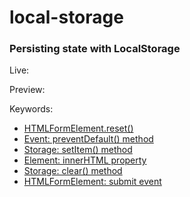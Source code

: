 # local-storage

### Persisting state with LocalStorage

Live:

Preview:

Keywords:
- [HTMLFormElement.reset()](https://developer.mozilla.org/en-US/docs/Web/API/HTMLFormElement/reset)
- [Event: preventDefault() method](https://developer.mozilla.org/en-US/docs/Web/API/Event/preventDefault)
- [Storage: setItem() method](https://developer.mozilla.org/en-US/docs/Web/API/Storage/setItem)
- [Element: innerHTML property](https://developer.mozilla.org/en-US/docs/Web/API/Element/innerHTML)
- [Storage: clear() method](https://developer.mozilla.org/en-US/docs/Web/API/Storage/clear)
- [HTMLFormElement: submit event](https://developer.mozilla.org/en-US/docs/Web/API/HTMLFormElement/submit_event)
